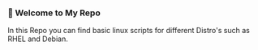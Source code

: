 ### 👶 Welcome to My Repo

<summary> In this Repo you can find basic linux scripts for different Distro's such as RHEL and Debian.<br></summary>

  
